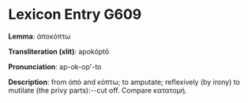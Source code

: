 # Lexicon Entry G609

**Lemma**: ἀποκόπτω

**Transliteration (xlit)**: apokóptō

**Pronunciation**: ap-ok-op'-to

**Description**:
from ἀπό and κόπτω; to amputate; reflexively (by irony) to mutilate (the privy parts):--cut off. Compare κατατομή.
